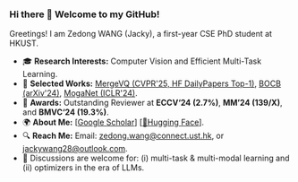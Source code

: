 ### Hi there 👋 Welcome to my GitHub!

Greetings! I am Zedong WANG (Jacky), a first-year CSE PhD student at HKUST. 
- 🎓 **Research Interests:** Computer Vision and Efficient Multi-Task Learning.
- 📑 **Selected Works:** [MergeVQ (CVPR'25, HF DailyPapers Top-1)](https://huggingface.co/papers/2504.00999), [BOCB (arXiv'24)](https://huggingface.co/papers/2410.06373), [MogaNet (ICLR'24)](https://arxiv.org/abs/2211.03295).
- 🏅 **Awards:** Outstanding Reviewer at **ECCV‘24 (2.7%)**, **MM’24 (139/X)**, and **BMVC‘24 (19.3%)**.
- 🌍 **About Me:** [[Google Scholar](https://scholar.google.com/citations?hl=en&user=CEJ4pugAAAAJ)] [[🤗Hugging Face](https://huggingface.co/ZedongWangAI)].
- 🔍 **Reach Me:** Email: zedong.wang@connect.ust.hk, or jackywang28@outlook.com.
- 🤝 Discussions are welcome for: (i) multi-task & multi-modal learning and (ii) optimizers in the era of LLMs.
<div align="center">
